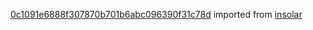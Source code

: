 [0c1091e6888f307870b701b6abc096390f31c78d](https://github.com/insolar/insolar/commit/0c1091e6888f307870b701b6abc096390f31c78d) imported from [insolar](https://github.com/insolar/insolar)

